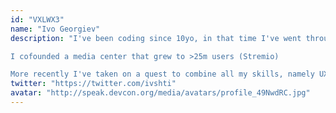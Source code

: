 ```yaml
---
id: "VXLWX3"
name: "Ivo Georgiev"
description: "I've been coding since 10yo, in that time I've went through multiple things: I started with game dev, then switched to systems: I made my own Linux distribution at the age of 15, focused on improving the Linux UX: it peaked at p9 on distrowatch.

I cofounded a media center that grew to >25m users (Stremio)

More recently I've taken on a quest to combine all my skills, namely UX, security and smart contracts, to push the crypto UX forward in the form of a next-gen smart wallet, ambire.com"
twitter: "https://twitter.com/ivshti"
avatar: "http://speak.devcon.org/media/avatars/profile_49NwdRC.jpg"
---
```

